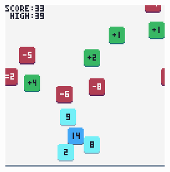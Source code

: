 <div><a href="https://games.0x01.me/numbers/"><img src="numbers/screenshot.png" style="image-rendering: pixelated; width: 512px; height: 512px"></a></div>
